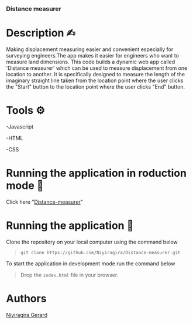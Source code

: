 ### Distance measurer

# Description ✍︎
Making displacement measuring easier and convenient especially for surveying engineers.The app makes it easier for engineers who want to measure land dimensions. This code builds a dynamic web app called 'Distance measurer' which can be used to measure displacement from one location to another. It is specifically designed to measure the length of the imaginary straight line taken from the location point where the user clicks the "Start" button to the location point where the user clicks "End" button.

# Tools ⚙︎

-Javascript

-HTML

-CSS


# Running the application in roduction mode 🚀

Click here "[Distance-measurer](https://niyiragira.github.io/Distance-measurer/)"


# Running the application 🔧

Clone the repository on your local computer using the command below

> `git clone https://github.com/Niyiragira/Distance-measurer.git`

To start the application in development mode run the command below

> Drop the `index.html` file in your browser.


# Authors

[Niyiragira Gerard](https://github.com/Niyiragira)

